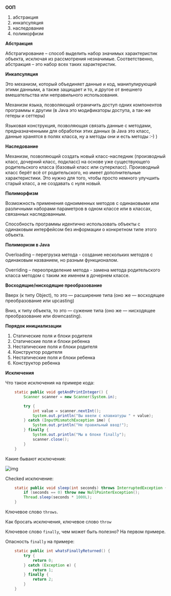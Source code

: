**ООП**
1. абстракция
2. инкапсуляция
3. наследование
4. полиморфизм

**Абстракция**

Абстрагирование – способ выделить набор значимых характеристик объекта, исключая из рассмотрения незначимые. 
Соответственно, абстракция – это набор всех таких характеристик.

**Инкапсуляция**

Это механизм, который объединяет данные и код, манипулирующий этими данными, а также защищает и то, и другое от внешнего вмешательства или неправильного использования.

Механизм языка, позволяющий ограничить доступ одних компонентов программы к другим (в Java это модификаторы доступа, а так-же гетеры и сеттеры)

Языковая конструкция, позволяющая связать данные с методами, предназначенными для обработки этих данных (в Java это класс, данные хранятся в полях класса, ну а методы они и есть методы :-) )

**Наследование**

Механизм, позволяющий создать новый класс-наследник (производный класс, дочерний класс, подкласс) на основе уже существующего родительского класса (базовый класс или суперкласс).
Производный класс берёт всё от родительского, но имеет дополнительные характеристики. Это нужно для того, чтобы просто немного улучшить старый класс, а не создавать с нуля новый.

**Полиморфизм**

Возможность применения одноименных методов с одинаковыми или различными наборами параметров в одном классе или в классах, связанных наследованным.

Способность программы идентично использовать объекты с одинаковым интерфейсом без информации о конкретном типе этого объекта.

**Полиморизм в Java**

Overloading – перегрузка метода - создание нескольких методов с одинаковым названием, но разным функционалом.

Overriding – переопределение метода - замена метода родительского класса методом с таким же именем в дочернем классе.

**Восходящие/нисходящие преобразование**

Вверх (к типу Object), то это — расширение типа (оно же — восходящее преобразование или upcasting)

Вниз, к типу объекта, то это — сужение типа (оно же — нисходящее преобразование или downcasting).



**Порядок инициализации**

1. Статические поля и блоки родителя
2. Статические поля и блоки ребенка
3. Нестатические поля и блоки родителя
4. Конструктор родителя
5. Нестатические поля и блоки ребенка
6. Конструктор ребенка



**Исключения**

Что такое исключения на примере кода:

```java
    static public void getAndPrintInteger() {
        Scanner scanner = new Scanner(System.in);

        try {
            int value = scanner.nextInt();
            System.out.println("Вы ввели с клавиатуры " + value);
        } catch (InputMismatchException ime) {
            System.out.println("Не правильный ввод!");
        } finally {
            System.out.println("Мы в блоке finally");
            scanner.close();
        }
    }
```

Какие бывают исключения: 

![img](https://lh5.googleusercontent.com/WqqNoyFEkZXfmZBBQjgIutY72_BUV6_By_BAe7Ih9u36HfelS3nTWQEYtdRUkQS32Tuhg9P9CUXo-jgvOpkO84vLm2viI4Od0BNustwONdMm7DKZnKC6kyVHyRJbsESLIPV4uBU)

Checked исключение:

```java
    static public void sleep(int seconds) throws InterruptedException {
        if (seconds == 0) throw new NullPointerException();
        Thread.sleep(seconds * 1000L);
    }
```

Ключевое слово `throws`.

Как бросать исключения, ключевое слово `throw`

Ключевое слово `finally`, чем может быть полезно? На первом примере.

Опасность `finally` на примере:

```java
    static public int whatsFinallyReturned() {
        try {
            return 0;
        } catch (Exception e) {
            return 1;
        } finally {
            return 2;
        }
    }
```

